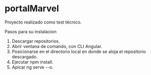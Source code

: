 # portalMarvel
Proyecto realizado como test técnico.

Pasos para su instalacion

1. Descargar repositorios.
2. Abrir ventana de comando, con CLI Angular.
3. Posicionarse en el directorio local en donde se aloja el repositorio descargado.
4. Ejecutar npm install.
5. Apicar ng serve --o.
